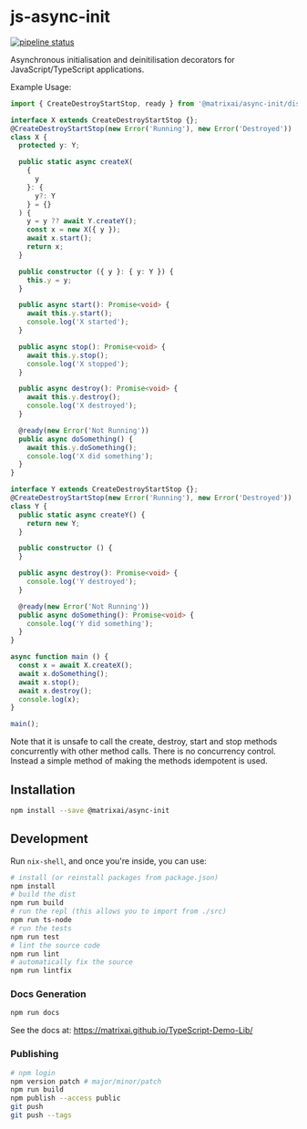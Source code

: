 # js-async-init

[![pipeline status](https://gitlab.com/MatrixAI/open-source/js-async-init/badges/master/pipeline.svg)](https://gitlab.com/MatrixAI/open-source/js-async-init/commits/master)

Asynchronous initialisation and deinitilisation decorators for JavaScript/TypeScript applications.

Example Usage:

```ts
import { CreateDestroyStartStop, ready } from '@matrixai/async-init/dist/CreateDestroyStartStop';

interface X extends CreateDestroyStartStop {};
@CreateDestroyStartStop(new Error('Running'), new Error('Destroyed'))
class X {
  protected y: Y;

  public static async createX(
    {
      y
    }: {
      y?: Y
    } = {}
  ) {
    y = y ?? await Y.createY();
    const x = new X({ y });
    await x.start();
    return x;
  }

  public constructor ({ y }: { y: Y }) {
    this.y = y;
  }

  public async start(): Promise<void> {
    await this.y.start();
    console.log('X started');
  }

  public async stop(): Promise<void> {
    await this.y.stop();
    console.log('X stopped');
  }

  public async destroy(): Promise<void> {
    await this.y.destroy();
    console.log('X destroyed');
  }

  @ready(new Error('Not Running'))
  public async doSomething() {
    await this.y.doSomething();
    console.log('X did something');
  }
}

interface Y extends CreateDestroyStartStop {};
@CreateDestroyStartStop(new Error('Running'), new Error('Destroyed'))
class Y {
  public static async createY() {
    return new Y;
  }

  public constructor () {
  }

  public async destroy(): Promise<void> {
    console.log('Y destroyed');
  }

  @ready(new Error('Not Running'))
  public async doSomething(): Promise<void> {
    console.log('Y did something');
  }
}

async function main () {
  const x = await X.createX();
  await x.doSomething();
  await x.stop();
  await x.destroy();
  console.log(x);
}

main();
```

Note that it is unsafe to call the create, destroy, start and stop methods concurrently with other method calls. There is no concurrency control. Instead a simple method of making the methods idempotent is used.

## Installation

```sh
npm install --save @matrixai/async-init
```

## Development

Run `nix-shell`, and once you're inside, you can use:

```sh
# install (or reinstall packages from package.json)
npm install
# build the dist
npm run build
# run the repl (this allows you to import from ./src)
npm run ts-node
# run the tests
npm run test
# lint the source code
npm run lint
# automatically fix the source
npm run lintfix
```

### Docs Generation

```sh
npm run docs
```

See the docs at: https://matrixai.github.io/TypeScript-Demo-Lib/

### Publishing

```sh
# npm login
npm version patch # major/minor/patch
npm run build
npm publish --access public
git push
git push --tags
```
